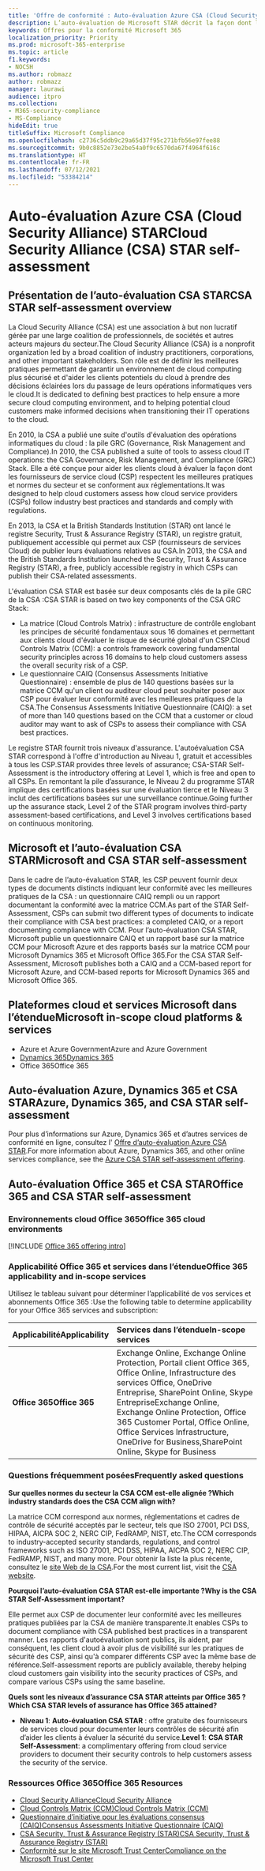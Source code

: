 ```yaml
---
title: 'Offre de conformité : Auto-évaluation Azure CSA (Cloud Security Alliance) STAR'
description: L’auto-évaluation de Microsoft STAR décrit la façon dont les services Cloud respectent les exigences de la Cloud Security Alliance.
keywords: Offres pour la conformité Microsoft 365
localization_priority: Priority
ms.prod: microsoft-365-enterprise
ms.topic: article
f1.keywords:
- NOCSH
ms.author: robmazz
author: robmazz
manager: laurawi
audience: itpro
ms.collection:
- M365-security-compliance
- MS-Compliance
hideEdit: true
titleSuffix: Microsoft Compliance
ms.openlocfilehash: c2736c5ddb9c29a65d37f95c271bfb56e97fee88
ms.sourcegitcommit: 9b0c8852e73e2be54a0f9c6570da67f4964f616c
ms.translationtype: HT
ms.contentlocale: fr-FR
ms.lasthandoff: 07/12/2021
ms.locfileid: "53384214"
---
```

# <a name="cloud-security-alliance-csa-star-self-assessment"></a><span data-ttu-id="72586-104">Auto-évaluation Azure CSA (Cloud Security Alliance) STAR</span><span class="sxs-lookup"><span data-stu-id="72586-104">Cloud Security Alliance (CSA) STAR self-assessment</span></span>

## <a name="csa-star-self-assessment-overview"></a><span data-ttu-id="72586-105">Présentation de l’auto-évaluation CSA STAR</span><span class="sxs-lookup"><span data-stu-id="72586-105">CSA STAR self-assessment overview</span></span>

<span data-ttu-id="72586-106">La Cloud Security Alliance (CSA) est une association à but non lucratif gérée par une large coalition de professionnels, de sociétés et autres acteurs majeurs du secteur.</span><span class="sxs-lookup"><span data-stu-id="72586-106">The Cloud Security Alliance (CSA) is a nonprofit organization led by a broad coalition of industry practitioners, corporations, and other important stakeholders.</span></span> <span data-ttu-id="72586-107">Son rôle est de définir les meilleures pratiques permettant de garantir un environnement de cloud computing plus sécurisé et d'aider les clients potentiels du cloud à prendre des décisions éclairées lors du passage de leurs opérations informatiques vers le cloud.</span><span class="sxs-lookup"><span data-stu-id="72586-107">It is dedicated to defining best practices to help ensure a more secure cloud computing environment, and to helping potential cloud customers make informed decisions when transitioning their IT operations to the cloud.</span></span>  
  
<span data-ttu-id="72586-108">En 2010, la CSA a publié une suite d'outils d'évaluation des opérations informatiques du cloud : la pile GRC (Governance, Risk Management and Compliance).</span><span class="sxs-lookup"><span data-stu-id="72586-108">In 2010, the CSA published a suite of tools to assess cloud IT operations: the CSA Governance, Risk Management, and Compliance (GRC) Stack.</span></span> <span data-ttu-id="72586-109">Elle a été conçue pour aider les clients cloud à évaluer la façon dont les fournisseurs de service cloud (CSP) respectent les meilleures pratiques et normes du secteur et se conforment aux réglementations.</span><span class="sxs-lookup"><span data-stu-id="72586-109">It was designed to help cloud customers assess how cloud service providers (CSPs) follow industry best practices and standards and comply with regulations.</span></span>  
  
<span data-ttu-id="72586-110">En 2013, la CSA et la British Standards Institution (STAR) ont lancé le registre Security, Trust & Assurance Registry (STAR), un registre gratuit, publiquement accessible qui permet aux CSP (fournisseurs de services Cloud) de publier leurs évaluations relatives au CSA.</span><span class="sxs-lookup"><span data-stu-id="72586-110">In 2013, the CSA and the British Standards Institution launched the Security, Trust & Assurance Registry (STAR), a free, publicly accessible registry in which CSPs can publish their CSA-related assessments.</span></span>  
  
<span data-ttu-id="72586-111">L'évaluation CSA STAR est basée sur deux composants clés de la pile GRC de la CSA :</span><span class="sxs-lookup"><span data-stu-id="72586-111">CSA STAR is based on two key components of the CSA GRC Stack:</span></span>

- <span data-ttu-id="72586-112">La matrice (Cloud Controls Matrix) : infrastructure de contrôle englobant les principes de sécurité fondamentaux sous 16 domaines et permettant aux clients cloud d'évaluer le risque de sécurité global d'un CSP.</span><span class="sxs-lookup"><span data-stu-id="72586-112">Cloud Controls Matrix (CCM): a controls framework covering fundamental security principles across 16 domains to help cloud customers assess the overall security risk of a CSP.</span></span>
- <span data-ttu-id="72586-113">Le questionnaire CAIQ (Consensus Assessments Initiative Questionnaire) : ensemble de plus de 140 questions basées sur la matrice CCM qu'un client ou auditeur cloud peut souhaiter poser aux CSP pour évaluer leur conformité avec les meilleures pratiques de la CSA.</span><span class="sxs-lookup"><span data-stu-id="72586-113">The Consensus Assessments Initiative Questionnaire (CAIQ): a set of more than 140 questions based on the CCM that a customer or cloud auditor may want to ask of CSPs to assess their compliance with CSA best practices.</span></span>

<span data-ttu-id="72586-114">Le registre STAR fournit trois niveaux d'assurance. L'autoévaluation CSA STAR correspond à l'offre d'introduction au Niveau 1, gratuit et accessibles à tous les CSP.</span><span class="sxs-lookup"><span data-stu-id="72586-114">STAR provides three levels of assurance; CSA-STAR Self-Assessment is the introductory offering at Level 1, which is free and open to all CSPs.</span></span> <span data-ttu-id="72586-115">En remontant la pile d’assurance, le Niveau 2 du programme STAR implique des certifications basées sur une évaluation tierce et le Niveau 3 inclut des certifications basées sur une surveillance continue.</span><span class="sxs-lookup"><span data-stu-id="72586-115">Going further up the assurance stack, Level 2 of the STAR program involves third-party assessment-based certifications, and Level 3 involves certifications based on continuous monitoring.</span></span>

## <a name="microsoft-and-csa-star-self-assessment"></a><span data-ttu-id="72586-116">Microsoft et l’auto-évaluation CSA STAR</span><span class="sxs-lookup"><span data-stu-id="72586-116">Microsoft and CSA STAR self-assessment</span></span>

<span data-ttu-id="72586-117">Dans le cadre de l’auto-évaluation STAR, les CSP peuvent fournir deux types de documents distincts indiquant leur conformité avec les meilleures pratiques de la CSA : un questionnaire CAIQ rempli ou un rapport documentant la conformité avec la matrice CCM.</span><span class="sxs-lookup"><span data-stu-id="72586-117">As part of the STAR Self-Assessment, CSPs can submit two different types of documents to indicate their compliance with CSA best practices: a completed CAIQ, or a report documenting compliance with CCM.</span></span> <span data-ttu-id="72586-118">Pour l’auto-évaluation CSA STAR, Microsoft publie un questionnaire CAIQ et un rapport basé sur la matrice CCM pour Microsoft Azure et des rapports basés sur la matrice CCM pour Microsoft Dynamics 365 et Microsoft Office 365.</span><span class="sxs-lookup"><span data-stu-id="72586-118">For the CSA STAR Self-Assessment, Microsoft publishes both a CAIQ and a CCM-based report for Microsoft Azure, and CCM-based reports for Microsoft Dynamics 365 and Microsoft Office 365.</span></span>  

## <a name="microsoft-in-scope-cloud-platforms--services"></a><span data-ttu-id="72586-119">Plateformes cloud et services Microsoft dans l’étendue</span><span class="sxs-lookup"><span data-stu-id="72586-119">Microsoft in-scope cloud platforms & services</span></span>

- <span data-ttu-id="72586-120">Azure et Azure Government</span><span class="sxs-lookup"><span data-stu-id="72586-120">Azure and Azure Government</span></span>
- [<span data-ttu-id="72586-121">Dynamics 365</span><span class="sxs-lookup"><span data-stu-id="72586-121">Dynamics 365</span></span>](https://aka.ms/d365-compliance-list)
- <span data-ttu-id="72586-122">Office 365</span><span class="sxs-lookup"><span data-stu-id="72586-122">Office 365</span></span>

## <a name="azure-dynamics-365-and-csa-star-self-assessment"></a><span data-ttu-id="72586-123">Auto-évaluation Azure, Dynamics 365 et CSA STAR</span><span class="sxs-lookup"><span data-stu-id="72586-123">Azure, Dynamics 365, and CSA STAR self-assessment</span></span>

<span data-ttu-id="72586-124">Pour plus d’informations sur Azure, Dynamics 365 et d’autres services de conformité en ligne, consultez l' [Offre d’auto-évaluation Azure CSA STAR](/azure/compliance/offerings/offering-csa-star-self-assessment).</span><span class="sxs-lookup"><span data-stu-id="72586-124">For more information about Azure, Dynamics 365, and other online services compliance, see the [Azure CSA STAR self-assessment offering](/azure/compliance/offerings/offering-csa-star-self-assessment).</span></span>

## <a name="office-365-and-csa-star-self-assessment"></a><span data-ttu-id="72586-125">Auto-évaluation Office 365 et CSA STAR</span><span class="sxs-lookup"><span data-stu-id="72586-125">Office 365 and CSA STAR self-assessment</span></span>

### <a name="office-365-cloud-environments"></a><span data-ttu-id="72586-126">Environnements cloud Office 365</span><span class="sxs-lookup"><span data-stu-id="72586-126">Office 365 cloud environments</span></span>

[!INCLUDE [Office 365 offering intro](../includes/o365-offering-introduction.md)]

### <a name="office-365-applicability-and-in-scope-services"></a><span data-ttu-id="72586-127">Applicabilité Office 365 et services dans l’étendue</span><span class="sxs-lookup"><span data-stu-id="72586-127">Office 365 applicability and in-scope services</span></span>

<span data-ttu-id="72586-128">Utilisez le tableau suivant pour déterminer l’applicabilité de vos services et abonnements Office 365 :</span><span class="sxs-lookup"><span data-stu-id="72586-128">Use the following table to determine applicability for your Office 365 services and subscription:</span></span>

| <span data-ttu-id="72586-129">**Applicabilité**</span><span class="sxs-lookup"><span data-stu-id="72586-129">**Applicability**</span></span> | <span data-ttu-id="72586-130">**Services dans l’étendue**</span><span class="sxs-lookup"><span data-stu-id="72586-130">**In-scope services**</span></span> |
|:------------------|:----------------------|
| <span data-ttu-id="72586-131">**Office 365**</span><span class="sxs-lookup"><span data-stu-id="72586-131">**Office 365**</span></span> |<span data-ttu-id="72586-132">Exchange Online, Exchange Online Protection, Portail client Office 365, Office Online, Infrastructure des services Office, OneDrive Entreprise, SharePoint Online, Skype Entreprise</span><span class="sxs-lookup"><span data-stu-id="72586-132">Exchange Online, Exchange Online Protection, Office 365 Customer Portal, Office Online, Office Services Infrastructure, OneDrive for Business,SharePoint Online, Skype for Business</span></span> |

### <a name="frequently-asked-questions"></a><span data-ttu-id="72586-133">Questions fréquemment posées</span><span class="sxs-lookup"><span data-stu-id="72586-133">Frequently asked questions</span></span>

<span data-ttu-id="72586-134">**Sur quelles normes du secteur la CSA CCM est-elle alignée ?**</span><span class="sxs-lookup"><span data-stu-id="72586-134">**Which industry standards does the CSA CCM align with?**</span></span>

<span data-ttu-id="72586-135">La matrice CCM correspond aux normes, réglementations et cadres de contrôle de sécurité acceptés par le secteur, tels que ISO 27001, PCI DSS, HIPAA, AICPA SOC 2, NERC CIP, FedRAMP, NIST, etc.</span><span class="sxs-lookup"><span data-stu-id="72586-135">The CCM corresponds to industry-accepted security standards, regulations, and control frameworks such as ISO 27001, PCI DSS, HIPAA, AICPA SOC 2, NERC CIP, FedRAMP, NIST, and many more.</span></span> <span data-ttu-id="72586-136">Pour obtenir la liste la plus récente, consultez le [site Web de la CSA](https://cloudsecurityalliance.org/).</span><span class="sxs-lookup"><span data-stu-id="72586-136">For the most current list, visit the [CSA website](https://cloudsecurityalliance.org/).</span></span>

<span data-ttu-id="72586-137">**Pourquoi l’auto-évaluation CSA STAR est-elle importante ?**</span><span class="sxs-lookup"><span data-stu-id="72586-137">**Why is the CSA STAR Self-Assessment important?**</span></span>

<span data-ttu-id="72586-138">Elle permet aux CSP de documenter leur conformité avec les meilleures pratiques publiées par la CSA de manière transparente.</span><span class="sxs-lookup"><span data-stu-id="72586-138">It enables CSPs to document compliance with CSA published best practices in a transparent manner.</span></span> <span data-ttu-id="72586-139">Les rapports d'autoévaluation sont publics, ils aident, par conséquent, les client cloud à avoir plus de visibilité sur les pratiques de sécurité des CSP, ainsi qu'à comparer différents CSP avec la même base de référence.</span><span class="sxs-lookup"><span data-stu-id="72586-139">Self-assessment reports are publicly available, thereby helping cloud customers gain visibility into the security practices of CSPs, and compare various CSPs using the same baseline.</span></span>

<span data-ttu-id="72586-140">**Quels sont les niveaux d’assurance CSA STAR atteints par Office 365 ?**</span><span class="sxs-lookup"><span data-stu-id="72586-140">**Which CSA STAR levels of assurance has Office 365 attained?**</span></span>

- <span data-ttu-id="72586-141">**Niveau 1**: **Auto-évaluation CSA STAR** : offre gratuite des fournisseurs de services cloud pour documenter leurs contrôles de sécurité afin d’aider les clients à évaluer la sécurité du service.</span><span class="sxs-lookup"><span data-stu-id="72586-141">**Level 1**: **CSA STAR Self-Assessment**: a complimentary offering from cloud service providers to document their security controls to help customers assess the security of the service.</span></span>

### <a name="office-365-resources"></a><span data-ttu-id="72586-142">Ressources Office 365</span><span class="sxs-lookup"><span data-stu-id="72586-142">Office 365 Resources</span></span>

- [<span data-ttu-id="72586-143">Cloud Security Alliance</span><span class="sxs-lookup"><span data-stu-id="72586-143">Cloud Security Alliance</span></span>](https://cloudsecurityalliance.org/)
- [<span data-ttu-id="72586-144">Cloud Controls Matrix (CCM)</span><span class="sxs-lookup"><span data-stu-id="72586-144">Cloud Controls Matrix (CCM)</span></span>](https://cloudsecurityalliance.org/group/cloud-controls-matrix/)
- [<span data-ttu-id="72586-145">Questionnaire d’initiative pour les évaluations consensus (CAIQ)</span><span class="sxs-lookup"><span data-stu-id="72586-145">Consensus Assessments Initiative Questionnaire (CAIQ)</span></span>](https://cloudsecurityalliance.org/group/consensus-assessments/)
- [<span data-ttu-id="72586-146">CSA Security, Trust & Assurance Registry (STAR)</span><span class="sxs-lookup"><span data-stu-id="72586-146">CSA Security, Trust & Assurance Registry (STAR)</span></span>](https://cloudsecurityalliance.org/star/)
- [<span data-ttu-id="72586-147">Conformité sur le site Microsoft Trust Center</span><span class="sxs-lookup"><span data-stu-id="72586-147">Compliance on the Microsoft Trust Center</span></span>](https://www.microsoft.com/trust-center/compliance/compliance-overview)
